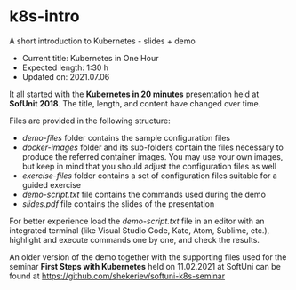 # k8s-intro
A short introduction to Kubernetes - slides + demo
* Current title: Kubernetes in One Hour
* Expected length: 1:30 h
* Updated on: 2021.07.06

It all started with the **Kubernetes in 20 minutes** presentation held at **SofUnit 2018**. The title, length, and content have changed over time. 

Files are provided in the following structure:
* *demo-files* folder contains the sample configuration files
* *docker-images* folder and its sub-folders contain the files necessary to produce the referred container images. You may use your own images, but keep in mind that you should adjust the configuration files as well
* *exercise-files* folder contains a set of configuration files suitable for a guided exercise
* *demo-script.txt* file contains the commands used during the demo
* *slides.pdf* file contains the slides of the presentation

For better experience load the *demo-script.txt* file in an editor with an integrated terminal (like Visual Studio Code, Kate, Atom, Sublime, etc.), highlight and execute commands one by one, and check the results.

An older version of the demo together with the supporting files used for the seminar **First Steps with Kubernetes** held on 11.02.2021 at SoftUni can be found at https://github.com/shekeriev/softuni-k8s-seminar
